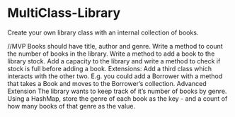 # MultiClass-Library
Create your own library class with an internal collection of books.

//MVP
Books should have title, author and genre.
Write a method to count the number of books in the library.
Write a method to add a book to the library stock.
Add a capacity to the library and write a method to check if stock is full before adding a book.
Extensions:
Add a third class which interacts with the other two. E.g. you could add a Borrower with a method that takes a Book and moves to the Borrower’s collection.
Advanced Extension
The library wants to keep track of it’s number of books by genre. Using a HashMap, store the genre of each book as the key - and a count of how many books of that genre as the value.
